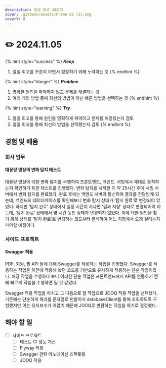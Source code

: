 ```yaml
---
description: 일일 회고 43회차
cover: .gitbook/assets/Frame 85 (1).png
coverY: 0
---
```


# ✏️ 2024.11.05

{% hint style="success" %}
_**Keep**_

1. 일일 회고를 꾸준히 하면서 성장하기 위해 노력하는 것
{% endhint %}

{% hint style="danger" %}
_**Problem**_

1. 명확한 원인을 파악하지 않고 문제를 해결하는 것
2. 여러 개의 방법 중에 최선의 방법이 아닌 빠른 방법을 선택하는 것
{% endhint %}

{% hint style="warning" %}
_**Try**_

1. 일일 회고를 통해 원인을 명확하게 파악하고 문제를 해결했는지 검토
2. 일일 회고를 통해 최선의 방법을 선택했는지 검토
{% endhint %}

## 경험 및 배움

### 회사 업무

#### 대용량 영상의 변화 탐지 테스트

대용량 영상에 대한 변화 탐지를 수행하여 프론트엔드, 백엔드, 서빙에서 제대로 동작하는지 확인하기 위한 테스트를 진행했다. 변화 탐지를 시작한 지 약 25시간 후에 서빙 서버에서 변화 탐지를 완료했다. 완료 후에는 백엔드 서버와 통신하여 결과를 전달받게 되는데, 백엔드의 데이터베이스를 확인해보니 변화 탐지 상태가 ‘탐지 완료’로 변경되어 있었다. 하지만 ‘탐지 완료’ 상태에서 일정 시간이 지나면 ‘결과 저장’ 상태로 변경되어야 하는데, ‘탐지 완료’ 상태에서 몇 시간 동안 상태가 변경되지 않았다. 이에 대한 원인을 찾기 위해 상태를 ‘탐지 완료’로 변경하는 코드부터 분석하여 어느 지점에서 오래 걸리는지 파악할 예정이다.



### 사이드 프로젝트

#### Swagger 적용

PDF, 회원, 찜 API 들에 대해 Swagger를 적용하는 작업을 진행했다. Swagger를 적용하는 작업은 이전에 적용해 놨던 코드를 기반으로 유사하게 적용하는 단순 작업이였다. 해당 작업을 수행하다 보니 이러한 단순 작업은 프론트엔드에서 API를 연동하기 전에 빠르게 작업을 수행하면 될 것 같았다.&#x20;

Swagger 적용 작업을 마치고 그 다음으로 할 작업으로 JOOQ 적용 작업을 선택했다. 기존에는 단순하게 쿼리를 문자열로 만들어서 databaseClient를 통해 조회하도록 구현했지만 이는 유지보수가 어렵기 때문에 JOOQ로 변환하는 작업을 하기로 결정했다.



## 해야 할 일

* [ ] 사이드 프로젝트
  * [ ] 테스트 CI 성능 개선
  * [ ] Flyway 적용
  * [ ] Swagger 관련 어노테이션 리팩토링
  * [ ] JOOQ 적용
